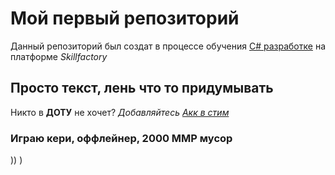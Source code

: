 # Мой первый репозиторий

Данный репозиторий был создат в процессе обучения [C# разработке](https://skillfactory.ru/csharp) на платформе *Skillfactory*

## Просто текст, лень что то придумывать
Никто в **ДОТУ** не хочет?
*Добавляйтесь* [*Акк в стим*](https://steamcommunity.com/profiles/76561199003941067/)

### Играю кери, оффлейнер, **2000 ММР** мусор
))
)